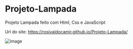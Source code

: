 # Projeto-Lampada

Projeto Lampada feito com Html, Css e JavaScript

Url do site: https://rosivaldocamjr.github.io/Projeto-Lampada/

![image](https://user-images.githubusercontent.com/91435382/158465116-040e895b-ba32-4b23-97e1-f14c8c5c08f3.png)

